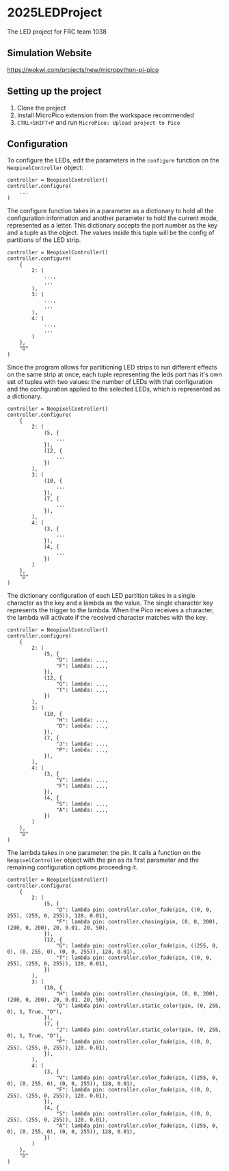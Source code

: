 # 2025LEDProject

The LED project for FRC team 1038

## Simulation Website

<https://wokwi.com/projects/new/micropython-pi-pico>

## Setting up the project

1. Clone the project
2. Install MicroPico extension from the workspace recommended
3. `CTRL+SHIFT+P` and run `MicroPico: Upload project to Pico`

## Configuration

To configure the LEDs, edit the parameters in the `configure` function on the `NeopixelController` object:
```
controller = NeopixelController()
controller.configure(
    ...
)
```

The configure function takes in a parameter as a dictionary to hold all the configuration information and another parameter to hold the current mode, represented as a letter. This dictionary accepts the port number as the key and a tuple as the object. The values inside this tuple will be the config of partitions of the LED strip.

```
controller = NeopixelController()
controller.configure(
    {
        2: (
            ...,
            ...
        ),
        3: (
            ...,
            ...
        ),
        4: (
            ...,
            ...
        )
    },
    "D"
)
```

Since the program allows for partitioning LED strips to run different effects on the same strip at once, each tuple representing the leds port has it's own set of tuples with two values: the number of LEDs with that configuration and the configuration applied to the selected LEDs, which is represented as a dictionary.

```
controller = NeopixelController()
controller.configure(
    {
        2: (
            (5, {
                ...
            }),
            (12, {
                ...
            })
        ),
        3: (
            (10, {
                ...
            }),
            (7, {
                ...
            }),
        ),
        4: (
            (3, {
                ...
            }),
            (4, {
                ...
            })
        )
    },
    "D"
)
```

The dictionary configuration of each LED partition takes in a single character as the key and a lambda as the value. The single character key represents the trigger to the lambda. When the Pico receives a character, the lambda will activate if the received character matches with the key.

```
controller = NeopixelController()
controller.configure(
    {
        2: (
            (5, {
                "D": lambda: ...,
                "F": lambda: ...,
            }),
            (12, {
                "G": lambda: ...,
                "T": lambda: ...,
            })
        ),
        3: (
            (10, {
                "H": lambda: ...,
                "D": lambda: ...,
            }),
            (7, {
                "J": lambda: ...,
                "P": lambda: ...,
            }),
        ),
        4: (
            (3, {
                "V": lambda: ...,
                "F": lambda: ...,
            }),
            (4, {
                "S": lambda: ...,
                "A": lambda: ...,
            })
        )
    },
    "D"
)
```

The lambda takes in one parameter: the pin. It calls a function on the `NeopixelController` object with the pin as its first parameter and the remaining configuration options proceeding it.

```
controller = NeopixelController()
controller.configure(
    {
        2: (
            (5, {
                "D": lambda pin: controller.color_fade(pin, ((0, 0, 255), (255, 0, 255)), 128, 0.01),
                "F": lambda pin: controller.chasing(pin, (0, 0, 200), (200, 0, 200), 20, 0.01, 20, 50),
            }),
            (12, {
                "G": lambda pin: controller.color_fade(pin, ((255, 0, 0), (0, 255, 0), (0, 0, 255)), 128, 0.01),
                "T": lambda pin: controller.color_fade(pin, ((0, 0, 255), (255, 0, 255)), 128, 0.01),
            })
        ),
        3: (
            (10, {
                "H": lambda pin: controller.chasing(pin, (0, 0, 200), (200, 0, 200), 20, 0.01, 20, 50),
                "D": lambda pin: controller.static_color(pin, (0, 255, 0), 1, True, "D"),
            }),
            (7, {
                "J": lambda pin: controller.static_color(pin, (0, 255, 0), 1, True, "D"),
                "P": lambda pin: controller.color_fade(pin, ((0, 0, 255), (255, 0, 255)), 128, 0.01),
            }),
        ),
        4: (
            (3, {
                "V": lambda pin: controller.color_fade(pin, ((255, 0, 0), (0, 255, 0), (0, 0, 255)), 128, 0.01),
                "F": lambda pin: controller.color_fade(pin, ((0, 0, 255), (255, 0, 255)), 128, 0.01),
            }),
            (4, {
                "S": lambda pin: controller.color_fade(pin, ((0, 0, 255), (255, 0, 255)), 128, 0.01),
                "A": lambda pin: controller.color_fade(pin, ((255, 0, 0), (0, 255, 0), (0, 0, 255)), 128, 0.01),
            })
        )
    },
    "D"
)
```